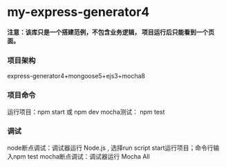 # my-express-generator4


**注意：该库只是一个搭建范例，不包含业务逻辑， 项目运行后只能看到一个页面。**
### 项目架构
express-generator4+mongoose5+ejs3+mocha8
### 项目命令
运行项目：npm start 或 npm dev 
mocha测试： npm test
### 调试
node断点调试：调试器运行 Node.js , 选择run script   start运行项目；命令行输入npm test
mocha断点调试：调试器运行 Mocha All
